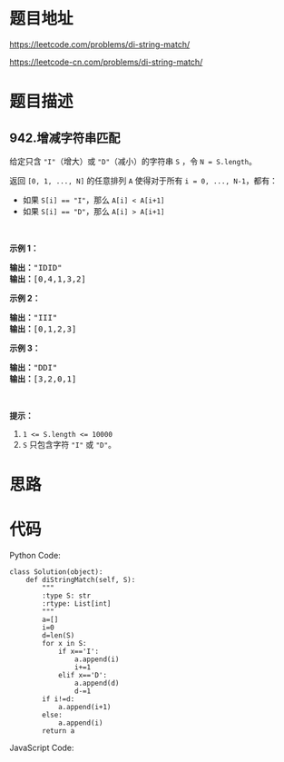 # 题目地址
https://leetcode.com/problems/di-string-match/

https://leetcode-cn.com/problems/di-string-match/
# 题目描述
## 942.增减字符串匹配
<p>给定只含&nbsp;<code>&quot;I&quot;</code>（增大）或 <code>&quot;D&quot;</code>（减小）的字符串&nbsp;<code>S</code>&nbsp;，令&nbsp;<code>N = S.length</code>。</p>

<p>返回&nbsp;<code>[0, 1, ..., N]</code>&nbsp;的任意排列&nbsp;<code>A</code>&nbsp;使得对于所有&nbsp;<code>i = 0,&nbsp;..., N-1</code>，都有：</p>

<ul>
	<li>如果&nbsp;<code>S[i] == &quot;I&quot;</code>，那么&nbsp;<code>A[i] &lt; A[i+1]</code></li>
	<li>如果&nbsp;<code>S[i] == &quot;D&quot;</code>，那么&nbsp;<code>A[i] &gt; A[i+1]</code></li>
</ul>

<p>&nbsp;</p>

<p><strong>示例 1：</strong></p>

<pre><strong>输出：</strong>&quot;IDID&quot;
<strong>输出：</strong>[0,4,1,3,2]
</pre>

<p><strong>示例 2：</strong></p>

<pre><strong>输出：</strong>&quot;III&quot;
<strong>输出：</strong>[0,1,2,3]
</pre>

<p><strong>示例 3：</strong></p>

<pre><strong>输出：</strong>&quot;DDI&quot;
<strong>输出：</strong>[3,2,0,1]</pre>

<p>&nbsp;</p>

<p><strong>提示：</strong></p>

<ol>
	<li><code>1 &lt;= S.length &lt;= 10000</code></li>
	<li><code>S</code> 只包含字符&nbsp;<code>&quot;I&quot;</code>&nbsp;或&nbsp;<code>&quot;D&quot;</code>。</li>
</ol>

# 思路

# 代码
Python Code:

```
class Solution(object):
    def diStringMatch(self, S):
        """
        :type S: str
        :rtype: List[int]
        """
        a=[]
        i=0
        d=len(S)
        for x in S:
            if x=='I':
                a.append(i)
                i+=1
            elif x=='D':
                a.append(d)
                d-=1
        if i!=d:
            a.append(i+1)
        else:
            a.append(i)
        return a
```
JavaScript Code:

```

```
